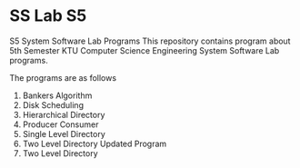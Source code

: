 #  SS Lab S5
S5 System Software Lab Programs
This repository contains program about 5th Semester KTU Computer Science Engineering System Software Lab programs.

The programs are as follows
1. Bankers Algorithm
2. Disk Scheduling
3. Hierarchical Directory
4. Producer Consumer
5. Single Level Directory
6. Two Level Directory Updated Program
7. Two Level Directory
